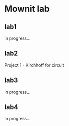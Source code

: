# Mownit lab

## lab1

in progress...

## lab2

Project 1 - Kirchhoff for circuit

## lab3

in progress...

## lab4

in progress...
